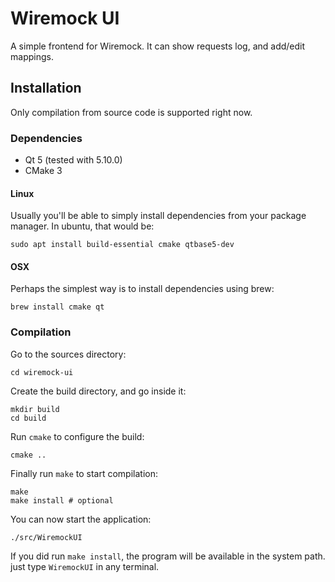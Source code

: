 # Wiremock UI

A simple frontend for Wiremock. It can show requests log, and add/edit mappings.

## Installation

Only compilation from source code is supported right now.

### Dependencies

 - Qt 5 (tested with 5.10.0)
 - CMake 3

#### Linux

Usually you'll be able to simply install dependencies from your package manager.
In ubuntu, that would be:
```
sudo apt install build-essential cmake qtbase5-dev
```

#### OSX

Perhaps the simplest way is to install dependencies using brew:
```
brew install cmake qt
```

### Compilation

Go to the sources directory:
```
cd wiremock-ui
```

Create the build directory, and go inside it:
```
mkdir build
cd build
```

Run `cmake` to configure the build:
```
cmake ..
```

Finally run `make` to start compilation:
```
make
make install # optional
```

You can now start the application:
```
./src/WiremockUI
```

If you did run `make install`, the program will be available in the system path. just type `WiremockUI` in any terminal.
